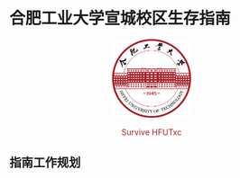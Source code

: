 # 合肥工业大学宣城校区生存指南

<p align="center">
    <a href="https://github.com/survive-hfutxc/survive-hfutxc.github.io">
      <img alt="HFUT" src="./docs/_media/HFUT_logo.png" height="140">
    </a>
</p>


<p align="center">
	<font color="AA1F26">Survive HFUTxc</font>
</p>

## 指南工作规划




